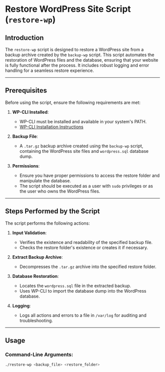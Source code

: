 # Restore WordPress Site Script (`restore-wp`)

## Introduction

The `restore-wp` script is designed to restore a WordPress site from a backup archive created by the `backup-wp` script. This script automates the restoration of WordPress files and the database, ensuring that your website is fully functional after the process. It includes robust logging and error handling for a seamless restore experience.

---

## Prerequisites

Before using the script, ensure the following requirements are met:

1. **WP-CLI Installed**:
   - WP-CLI must be installed and available in your system's PATH.
   - [WP-CLI Installation Instructions](https://wp-cli.org/#installing)

2. **Backup File**:
   - A `.tar.gz` backup archive created using the `backup-wp` script, containing the WordPress site files and `wordpress.sql` database dump.

3. **Permissions**:
   - Ensure you have proper permissions to access the restore folder and manipulate the database.
   - The script should be executed as a user with `sudo` privileges or as the user who owns the WordPress files.

---

## Steps Performed by the Script

The script performs the following actions:

1. **Input Validation**:
   - Verifies the existence and readability of the specified backup file.
   - Checks the restore folder's existence or creates it if necessary.

2. **Extract Backup Archive**:
   - Decompresses the `.tar.gz` archive into the specified restore folder.

3. **Database Restoration**:
   - Locates the `wordpress.sql` file in the extracted backup.
   - Uses WP-CLI to import the database dump into the WordPress database.

4. **Logging**:
   - Logs all actions and errors to a file in `/var/log` for auditing and troubleshooting.

---

## Usage

### Command-Line Arguments:

```bash
./restore-wp <backup_file> <restore_folder>
